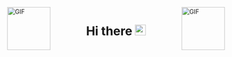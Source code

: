 <img align="left" alt="GIF" src="https://github.com/letAbitLoose/letAbitLoose/blob/main/gifs/guitar.gif" width="100" height="100" />
<img align="right" alt="GIF" src="https://github.com/letAbitLoose/letAbitLoose/blob/main/gifs/earth.gif" width="100" height="100" />

<h1 align="center">Hi there <img src="https://media.giphy.com/media/hvRJCLFzcasrR4ia7z/giphy.gif" width="25px"></h1>

